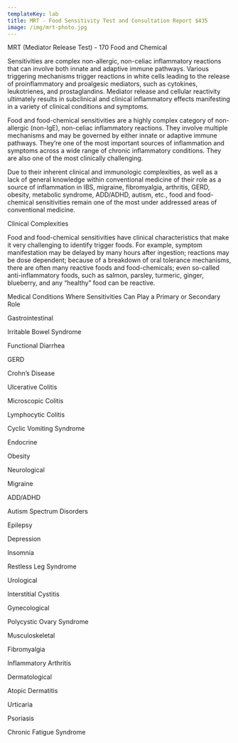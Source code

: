 ```yaml
---
templateKey: lab
title: MRT - Food Sensitivity Test and Consultation Report $435
image: /img/mrt-photo.jpg
---
```

MRT (Mediator Release Test) - 170 Food and Chemical 

Sensitivities are complex non-allergic, non-celiac inflammatory reactions that can involve both innate and adaptive immune pathways. Various triggering mechanisms trigger reactions in white cells leading to the release of proinflammatory and proalgesic mediators, such as cytokines, leukotrienes, and prostaglandins. Mediator release and cellular reactivity ultimately results in subclinical and clinical inflammatory effects manifesting in a variety of clinical conditions and symptoms.



Food and food-chemical sensitivities are a highly complex category of non-allergic (non-IgE), non-celiac inflammatory reactions. They involve multiple mechanisms and may be governed by either innate or adaptive immune pathways. They’re one of the most important sources of inflammation and symptoms across a wide range of chronic inflammatory conditions. They are also one of the most clinically challenging.



Due to their inherent clinical and immunologic complexities, as well as a lack of general knowledge within conventional medicine of their role as a source of inflammation in IBS, migraine, fibromyalgia, arthritis, GERD, obesity, metabolic syndrome, ADD/ADHD, autism, etc., food and food-chemical sensitivities remain one of the most under addressed areas of conventional medicine.



Clinical Complexities

Food and food-chemical sensitivities have clinical characteristics that make it very challenging to identify trigger foods. For example, symptom manifestation may be delayed by many hours after ingestion; reactions may be dose dependent; because of a breakdown of oral tolerance mechanisms, there are often many reactive foods and food-chemicals; even so-called anti-inflammatory foods, such as salmon, parsley, turmeric, ginger, blueberry, and any “healthy” food can be reactive.



Medical Conditions Where Sensitivities Can Play a Primary or Secondary Role

Gastrointestinal

Irritable Bowel Syndrome



Functional Diarrhea



GERD



Crohn’s Disease



Ulcerative Colitis



Microscopic Colitis



Lymphocytic Colitis



Cyclic Vomiting Syndrome

Endocrine



Obesity

Neurological



Migraine



ADD/ADHD



Autism Spectrum Disorders



Epilepsy



Depression



Insomnia



Restless Leg Syndrome

Urological



Interstitial Cystitis

Gynecological



Polycystic Ovary Syndrome

Musculoskeletal



Fibromyalgia



Inflammatory Arthritis

Dermatological



Atopic Dermatitis



Urticaria



Psoriasis

Chronic Fatigue Syndrome
